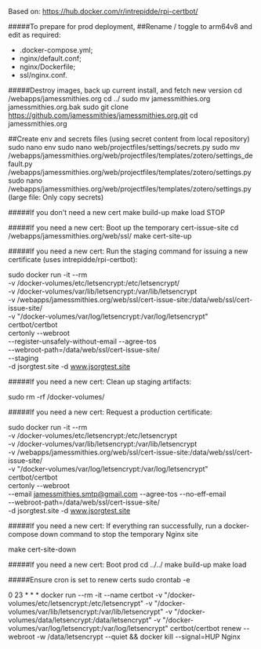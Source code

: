 
Based on: https://hub.docker.com/r/intrepidde/rpi-certbot/

#####To prepare for prod deployment,
##Rename / toggle to arm64v8 and edit as required:
* .docker-compose.yml; 
* nginx/default.conf; 
* nginx/Dockerfile; 
* ssl/nginx.conf. 

#####Destroy images, back up current install, and fetch new version
cd /webapps/jamessmithies.org
cd ../
sudo mv jamessmithies.org jamessmithies.org.bak
sudo git clone https://github.com/jamessmithies/jamessmithies.org.git
cd jamessmithies.org

##Create env and secrets files (using secret content from local repository)
sudo nano env
sudo nano web/projectfiles/settings/secrets.py
sudo mv /webapps/jamessmithies.org/web/projectfiles/templates/zotero/settings_default.py /webapps/jamessmithies.org/web/projectfiles/templates/zotero/settings.py 
sudo nano /webapps/jamessmithies.org/web/projectfiles/templates/zotero/settings.py (large file: Only copy secrets)

#####If you don't need a new cert
make build-up
make load
STOP

#####If you need a new cert: Boot up the temporary cert-issue-site
cd /webapps/jamessmithies.org/web/ssl/
make cert-site-up

#####If you need a new cert: Run the staging command for issuing a new certificate (uses intrepidde/rpi-certbot):

sudo docker run -it --rm \
-v /docker-volumes/etc/letsencrypt:/etc/letsencrypt/ \
-v /docker-volumes/var/lib/letsencrypt:/var/lib/letsencrypt \
-v /webapps/jamessmithies.org/web/ssl/cert-issue-site:/data/web/ssl/cert-issue-site/ \
-v "/docker-volumes/var/log/letsencrypt:/var/log/letsencrypt" \
certbot/certbot \
certonly --webroot \
--register-unsafely-without-email --agree-tos \
--webroot-path=/data/web/ssl/cert-issue-site/ \
--staging \
-d jsorgtest.site -d www.jsorgtest.site

#####If you need a new cert: Clean up staging artifacts:

sudo rm -rf /docker-volumes/

#####If you need a new cert: Request a production certificate:

sudo docker run -it --rm \
-v /docker-volumes/etc/letsencrypt:/etc/letsencrypt \
-v /docker-volumes/var/lib/letsencrypt:/var/lib/letsencrypt \
-v /webapps/jamessmithies.org/web/ssl/cert-issue-site:/data/web/ssl/cert-issue-site/ \
-v "/docker-volumes/var/log/letsencrypt:/var/log/letsencrypt" \
certbot/certbot \
certonly --webroot \
--email jamessmithies.smtp@gmail.com --agree-tos --no-eff-email \
--webroot-path=/data/web/ssl/cert-issue-site/ \
-d jsorgtest.site -d www.jsorgtest.site


#####If you need a new cert: If everything ran successfully, run a docker-compose down command to stop the temporary Nginx site

make cert-site-down

#####If you need a new cert: Boot prod
cd ../../
make build-up
make load

#####Ensure cron is set to renew certs
sudo crontab -e

0 23 * * * docker run --rm -it --name certbot -v "/docker-volumes/etc/letsencrypt:/etc/letsencrypt" -v "/docker-volumes/var/lib/letsencrypt:/var/lib/letsencrypt" -v "/docker-volumes/data/letsencrypt:/data/letsencrypt" -v "/docker-volumes/var/log/letsencrypt:/var/log/letsencrypt" certbot/certbot renew --webroot -w /data/letsencrypt --quiet && docker kill --signal=HUP Nginx